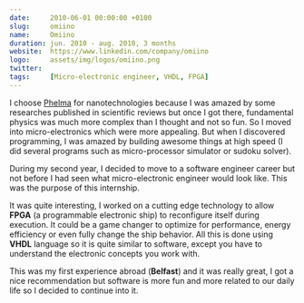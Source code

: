 ```yaml
---
date:     2010-06-01 00:00:00 +0100
slug:     omiino
name:     Omiino
duration: jun. 2010 - aug. 2010, 3 months
website:  https://www.linkedin.com/company/omiino
logo:     assets/img/logos/omiino.png
twitter:
tags:     [Micro-electronic engineer, VHDL, FPGA]
---
```


I choose [Phelma](#phelma) for nanotechnologies because I was amazed by some researches published in scientific reviews
but once I got there, fundamental physics was much more complex than I thought and not so fun. So I moved into micro-electronics which were more appealing.
But when I discovered programming, I was amazed by building awesome things at high speed (I did several programs such as micro-processor simulator or sudoku solver).

During my second year, I decided to move to a software engineer career but not before I had seen what micro-electronic engineer would look like.
This was the purpose of this internship.

It was quite interesting, I worked on a cutting edge technology to allow **FPGA** (a programmable electronic ship) to reconfigure itself during execution.
It could be a game changer to optimize for performance, energy efficiency or even fully change the ship behavior.
All this is done using **VHDL** language so it is quite similar to software, except you have to understand the electronic concepts you work with.

This was my first experience abroad (**Belfast**) and it was really great, I got a nice recommendation but software is more fun and more related to our daily life so I decided to continue into it.
